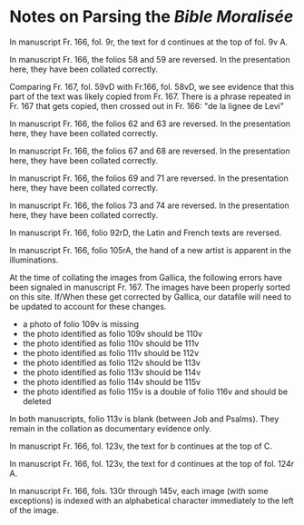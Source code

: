 # Notes on Parsing the *Bible Moralisée*

In manuscript Fr. 166, fol. 9r, the text for d continues at the top of fol. 9v A.

In manuscript Fr. 166, the folios 58 and 59 are reversed. In the presentation here, they have been collated correctly.

Comparing Fr. 167, fol. 59vD with Fr.166, fol. 58vD, we see evidence that this part of the text was likely copied from Fr. 167. There is a phrase repeated in Fr. 167 that gets copied, then crossed out in Fr. 166: "de la lignee de Levi"

In manuscript Fr. 166, the folios 62 and 63 are reversed. In the presentation here, they have been collated correctly.

In manuscript Fr. 166, the folios 67 and 68 are reversed. In the presentation here, they have been collated correctly.

In manuscript Fr. 166, the folios 69 and 71 are reversed. In the presentation here, they have been collated correctly.

In manuscript Fr. 166, the folios 73 and 74 are reversed. In the presentation here, they have been collated correctly.

In manuscript Fr. 166, folio 92rD, the Latin and French texts are reversed.

In manuscript Fr. 166, folio 105rA, the hand of a new artist is apparent in the illuminations.

At the time of collating the images from Gallica, the following errors have been signaled in manuscript Fr. 167. The images have been properly sorted on this site. If/When these get corrected by Gallica, our datafile will need to be updated to account for these changes.
- a photo of folio 109v is missing
- the photo identified as folio 109v should be 110v
- the photo identified as folio 110v should be 111v
- the photo identified as folio 111v should be 112v
- the photo identified as folio 112v should be 113v
- the photo identified as folio 113v should be 114v
- the photo identified as folio 114v should be 115v
- the photo identified as folio 115v is a double of folio 116v and should be deleted

In both manuscripts, folio 113v is blank (between Job and Psalms). They remain in the collation as documentary evidence only.

In manuscript Fr. 166, fol. 123v, the text for b continues at the top of C.

In manuscript Fr. 166, fol. 123v, the text for d continues at the top of fol. 124r A.

In manuscript Fr. 166, fols. 130r through 145v, each image (with some exceptions) is indexed with an alphabetical character immediately to the left of the image.

